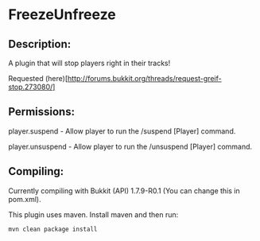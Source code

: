 FreezeUnfreeze
==========

Description:
------------
A plugin that will stop players right in their tracks!

Requested (here)[http://forums.bukkit.org/threads/request-greif-stop.273080/]

Permissions:
------------
player.suspend - Allow player to run the /suspend [Player] command.

player.unsuspend - Allow player to run the /unsuspend [Player] command.


Compiling:
-----------
Currently compiling with Bukkit (API) 1.7.9-R0.1 (You can change this in pom.xml).

This plugin uses maven. Install maven and then run:
````
mvn clean package install
````
